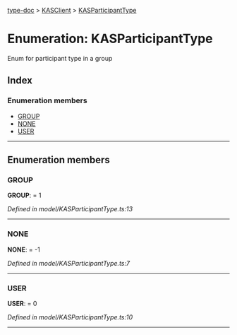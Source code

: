 [type-doc](../README.md) > [KASClient](../modules/kasclient.md) > [KASParticipantType](../enums/kasclient.kasparticipanttype.md)

# Enumeration: KASParticipantType

Enum for participant type in a group

## Index

### Enumeration members

* [GROUP](kasclient.kasparticipanttype.md#group)
* [NONE](kasclient.kasparticipanttype.md#none)
* [USER](kasclient.kasparticipanttype.md#user)

---

## Enumeration members

<a id="group"></a>

###  GROUP

**GROUP**:  = 1

*Defined in model/KASParticipantType.ts:13*

___
<a id="none"></a>

###  NONE

**NONE**:  =  -1

*Defined in model/KASParticipantType.ts:7*

___
<a id="user"></a>

###  USER

**USER**:  = 0

*Defined in model/KASParticipantType.ts:10*

___

